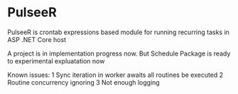 # PulseeR
PulseeR is crontab expressions based module for running recurring tasks in ASP .NET Core host

A project is in implementation progress now.
But Schedule Package is ready to experimental expluatation now

Known issues:
1 Sync iteration in worker awaits all routines be executed
2 Routine concurrency ignoring
3 Not enough logging
